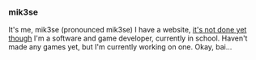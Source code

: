 ### mik3se

It's me, mik3se (pronounced mik3se)
I have a website, [it's not done yet though](https://mik3se.github.io/ "mik3se.github.io - Home")
I'm a software and game developer, currently in school.
Haven't made any games yet, but I'm currently working on one.
Okay, bai...
